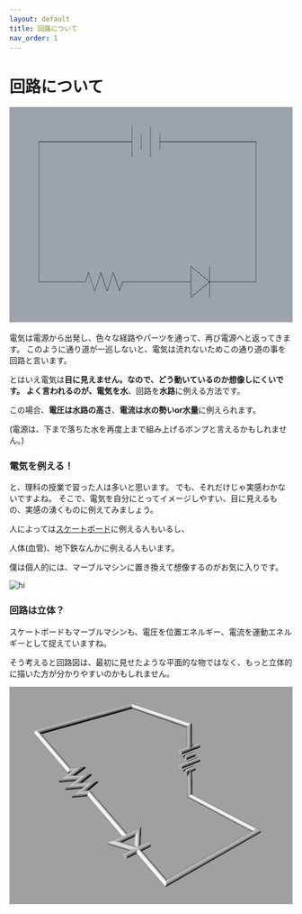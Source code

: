 ```yaml
---
layout: default
title: 回路について
nav_order: 1
---
```


# 回路について

<img src="assets/basic_led_circuit.png" alt="hi" class="inline"/>

電気は電源から出発し、色々な経路やパーツを通って、再び電源へと返ってきます。
このように通り道が一巡しないと、電気は流れないためこの通り道の事を回路と言います。

とはいえ電気は**目に見えません。**なので、どう動いているのか想像しにくいです。
よく言われるのが、電気を**水**、回路を**水路**に例える方法です。

この場合、**電圧は水路の高さ**、**電流は水の勢いor水量**に例えられます。

(電源は、下まで落ちた水を再度上まで組み上げるポンプと言えるかもしれません。)

### 電気を例える！

と、理科の授業で習った人は多いと思います。
でも、それだけじゃ実感わかないですよね。
そこで、電気を自分にとってイメージしやすい、目に見えるもの、実感の湧くものに例えてみましょう。

人によっては[スケートボード](http://avant.org/project/skating-the-circuits/)に例える人もいるし、

人体(血管)、地下鉄なんかに例える人もいます。

僕は個人的には、マーブルマシンに置き換えて想像するのがお気に入りです。

<img src="https://media.giphy.com/media/iKbUlFbs77oI0/giphy.gif" alt="hi" class="inline"/>

### 回路は立体？
スケートボードもマーブルマシンも、電圧を位置エネルギー、電流を運動エネルギーとして捉えていますね。

そう考えると回路図は、最初に見せたような平面的な物ではなく、もっと立体的に描いた方が分かりやすいのかもしれません。

<img src="assets/circuit_3d.png" alt="hi" class="inline"/>
